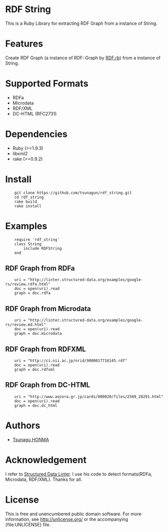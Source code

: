 RDF String
==========
This is a Ruby Library for extracting RDF Graph from a instance of String.

# Features
Create RDF Graph (a instance of RDF::Graph by [RDF.rb](http://rdf.rubyforge.org/)) from a instance of String.

# Supported Formats
* RDFa
* Microdata
* RDF/XML
* DC-HTML (RFC2731)

# Dependencies
* Ruby (>=1.9.3)
* libxml2
* rake (>=0.9.2)

# Install
		git clone https://github.com/tsunagun/rdf_string.git
		cd rdf_string
		rake build
		rake install

# Examples
		require 'rdf_string'
		class String
			include RDFString
		end
## RDF Graph from RDFa
		uri = "http://linter.structured-data.org/examples/google-rs/review.rdfa.html"
		doc = open(uri).read
		graph = doc.rdfa
## RDF Graph from Microdata
		uri = "http://linter.structured-data.org/examples/google-rs/review.md.html"
		doc = open(uri).read
		graph = doc.microdata
## RDF Graph from RDFXML
		uri = "http://ci.nii.ac.jp/nrid/9000017716145.rdf"
		doc = open(uri).read
		graph = doc.rdfxml
## RDF Graph from DC-HTML
		uri = "http://www.aozora.gr.jp/cards/000020/files/2569_28291.html"
		doc = open(uri).read
		graph = doc.dc_html

# Authors
* [Tsunagu HONMA](http://github.com/tsunagun)

# Acknowledgement
I refer to [Structured Data Linter](https://github.com/structured-data/linter).
I use his code to detect formats(RDFa, Microdata, RDF/XML).
Thanks for all.

# License
This is free and unencumbered public domain software. For more information,
see <http://unlicense.org/> or the accompanying {file:UNLICENSE} file.
